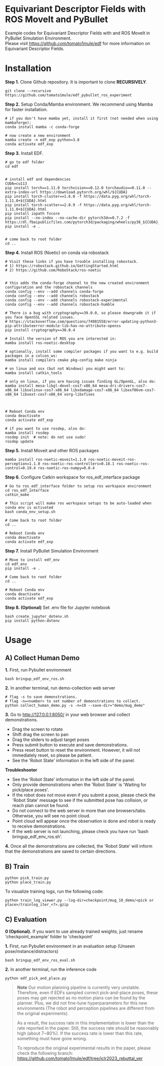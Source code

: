# Equivariant Descriptor Fields with ROS MoveIt and PyBullet
Example codes for Equivariant Descriptor Fields with and ROS MoveIt in PyBullet Simulation Environment.\
Please visit https://github.com/tomato1mule/edf for more information on Equivariant Descriptor Fields.
# Installation

**Step 1.** Clone Github repository.
It is important to clone **RECURSIVELY**.
```shell
git clone --recursive https://github.com/tomato1mule/edf_pybullet_ros_experiment
```

**Step 2.** Setup Conda/Mamba environment. We recommend using Mamba for faster installation.
```shell
# if you don't have mamba yet, install it first (not needed when using mambaforge):
conda install mamba -c conda-forge

# now create a new environment
mamba create -n edf_exp python=3.8
conda activate edf_exp
```

**Step 3.** Install EDF.
```shell
# go to edf folder
cd edf


# install edf and dependencies
CUDA=cu113
pip install torch==1.11.0 torchvision==0.12.0 torchaudio==0.11.0 --extra-index-url https://download.pytorch.org/whl/${CUDA}
pip install torch-cluster==1.6.0 -f https://data.pyg.org/whl/torch-1.11.0+${CUDA}.html
pip install torch-scatter==2.0.9 -f https://data.pyg.org/whl/torch-1.11.0+${CUDA}.html
pip install iopath fvcore
pip install --no-index --no-cache-dir pytorch3d==0.7.2 -f https://dl.fbaipublicfiles.com/pytorch3d/packaging/wheels/py38_${CUDA}_pyt1110/download.html
pip install -e .


# come back to root folder
cd ..
```

**Step 4.** Install ROS (Noetic) on conda via robostack
```shell
# Visit these links if you have trouble installing robostack.
# 1) https://robostack.github.io/GettingStarted.html
# 2) https://github.com/RoboStack/ros-noetic


# this adds the conda-forge channel to the new created environment configuration and the robostack channels
conda config --env --add channels conda-forge
conda config --env --add channels robostack
conda config --env --add channels robostack-experimental
conda config --env --add channels robostack-humble

# There is a bug with cryptography==39.0.0, so please downgrade it if you face OpenSSL related issues.
# https://stackoverflow.com/questions/74981558/error-updating-python3-pip-attributeerror-module-lib-has-no-attribute-openss
pip install cryptography==38.0.4

# Install the version of ROS you are interested in:
mamba install ros-noetic-desktop

# optionally, install some compiler packages if you want to e.g. build packages in a colcon_ws:
mamba install compilers cmake pkg-config make ninja

# on linux and osx (but not Windows) you might want to:
mamba install catkin_tools

# only on linux, if you are having issues finding GL/OpenGL, also do:
mamba install mesa-libgl-devel-cos7-x86_64 mesa-dri-drivers-cos7-x86_64 libselinux-cos7-x86_64 libxdamage-cos7-x86_64 libxxf86vm-cos7-x86_64 libxext-cos7-x86_64 xorg-libxfixes



# Reboot Conda env
conda deactivate
conda activate edf_exp

# if you want to use rosdep, also do:
mamba install rosdep
rosdep init  # note: do not use sudo!
rosdep update
```

**Step 5.** Install Moveit and other ROS packages
```shell
mamba install ros-noetic-moveit=1.1.0 ros-noetic-moveit-ros-perception=1.1.0 ros-noetic-ros-controllers=0.18.1 ros-noetic-ros-control=0.19.4 ros-noetic-ros-numpy=0.0.4
```

**Step 6.** Configure Catkin workspace for ros_edf_interface package
```shell
# Go to ros_edf_interface folder to setup ros workspace environment
cd ros_edf_interface
catkin_make

# This script will make ros workspace setups to be auto-loaded when conda env is activated
bash conda_env_setup.sh

# Come back to root folder
cd ..

# Reboot Conda env
conda deactivate
conda activate edf_exp
```

**Step 7.** Install PyBullet Simulation Environment
```shell
# Move to install edf_env
cd edf_env
pip install -e .

# Come back to root folder
cd ..

# Reboot Conda env
conda deactivate
conda activate edf_exp
```

**Step 8. (Optional)** Set .env file for Jupyter notebook
```shell
bash create_jupyter_dotenv.sh
pip install python-dotenv
```

# Usage
## A) Collect Human Demo
**1.** First, run Pybullet environment
```shell
bash bringup_edf_env_ros.sh
```
**2.** In another terminal, run demo-collection web server
```shell
# flag -s to save demonstrations.
# flag -n=<number> to set number of demonstrations to collect.
python collect_human_demo.py -s -n=10 --save-dir="demo/mug_demo"
```
**3.** Go to http://127.0.0.1:8050/ in your web browser and collect demonstrations.

* Drag the screen to rotate
* Shift drag the screen to pan
* Drag the sliders to adjust target poses
* Press submit button to execute and save demonstrations.
* Press reset button to reset the environment. However, it will not immediately reset, so please be patient.
* See the 'Robot State' information in the left side of the panel.

**Troubleshooter**
* See the 'Robot State' information in the left side of the panel.
* Only provide demonstrations when the 'Robot State' is 'Waiting for pick/place poses'.
* If the robot does not move even if you submit a pose, please check the 'Robot State' message to see if the submitted pose has collision, or reach plan cannot be found.
* Do not connect to the web server in more than one browsers/tabs. Otherwise, you will see no point cloud.
* Point cloud will appear once the observation is done and robot is ready to receive demonstrations. 
* If the web server is not launching, please check you have run 'bash bringup_edf_env_ros.sh'.

**4.** Once all the demonstrations are collected, the 'Robot State' will inform that the demonstrations are saved to certain directions.

## B) Train
```shell
python pick_train.py
python place_train.py
```
To visualize training logs, run the following code:
```shell
python train_log_viewer.py --log-dir=checkpoint/mug_10_demo/<pick or place>/trainlog_iter_<?>.gzip
```

## C) Evaluation
**0 (Optional).** If you want to use already trained weights, just rename 'checkpoint_example' folder to 'checkpoint'

**1.** First, run Pybullet environment in an evaluation setup (Unseen pose/instance/distractors)
```shell
bash bringup_edf_env_ros_eval.sh
```
**2.** In another terminal, run the inference code
```shell
python edf_pick_and_place.py
```

> **Note** Our motion planning pipeline is currently very unstable. Therefore, even if EDFs sampled correct pick-and-place poses, these poses may get rejected as no motion plans can be found by the planner. Plus, we did not fine-tune hyperparameters for this new environments (The robot and perception pipelines are different from the original experiments). 
>
>As a result, the success rate in this implementation is lower than the rate reported in the paper. Still, the success rate should be reasonably high (about 7~80%). If the success rate is lower than this rate, something must have gone wrong. 
>
>To reproduce the original experimental results in the paper, please check the following branch: https://github.com/tomato1mule/edf/tree/iclr2023_rebuttal_ver
